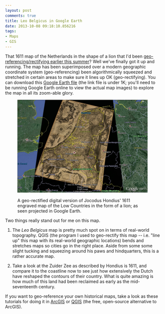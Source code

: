 ```yaml
---
layout: post
comments: true
title: Leo Belgicus in Google Earth
date: 2013-10-08 09:18:10.856216
tags:
- Maps
- GIS
---
```


That 1611 map of the Netherlands in the shape of a lion that I'd been [geo-referencing/rectifying earlier this summer](/2013/06/08/georeferencing-hondius.html)? Well we've finally got it up and running. The map has been superimposed over a modern geographic coordinate system (geo-referencing) been algorithmically squeezed and stretched in certain areas to make sure it lines up OK (geo-rectifying). You can download this [Google Earth file](http://artinterp.org/hondius/leo_belgicus.kml) (the link file is under 1K; you'll need to be running Google Earth online to view the actual map images) to explore the map in all its zoom-able glory.


<figure>
<p><a href="/assets/images/ge_leo.jpg"><img src="/assets/images-display/ge_leo.png" alt="Leo Belgicus Google Earth layer" /></a></p>
<figcaption>A geo-rectified digital version of Jocodus Hondius' 1611 engraved map of the Low Countries in the form of a lion; as seen projected in Google Earth.</figcaption>
</figure>

Two things really stand out for me on this map.

1. The *Leo Belgicus* map is pretty much spot on in terms of real-world topography. QGIS (the program I used to geo-rectify this map -- i.e. "line up" this map with its real-world geographic locations) bends and stretches maps so cities go in the right place. Aside from some some slight tucking and squeezing around his paws and hindquarters, this is a rather accurate map.

2. Take a look at the Zuider Zee as described by Hondius is 1611, and compare it to the coastline now to see just how extensively the Dutch have reshaped the contours of their country. What is quite amazing is how much of this land had been reclaimed as early as the mid-seventeenth century.

If you want to geo-reference your own historical maps, take a look as these tutorials for doing it in [ArcGIS](http://spatialhistory.wordpress.com/2013/08/14/georeferencing-historic-maps-going-further/) or [QGIS](http://qgis.spatialthoughts.com/2012/02/tutorial-georeferencing-topo-sheets.html) (the free, open-source alternative to ArcGIS).
